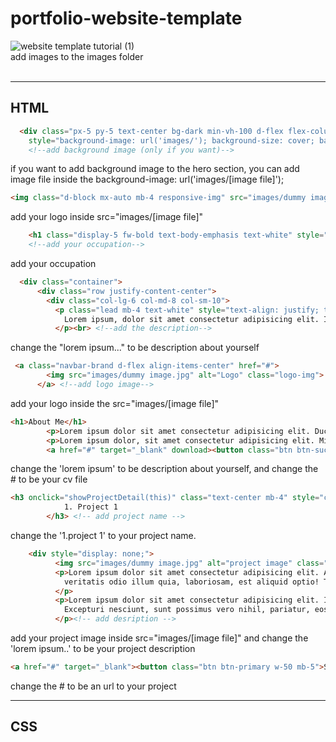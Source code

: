 # portfolio-website-template

![website template tutorial (1)](https://github.com/user-attachments/assets/863833b2-c1d8-4238-9186-0f1fcc058790) <br>
add images to the images folder <br><br><hr>


## HTML 

```html
  <div class="px-5 py-5 text-center bg-dark min-vh-100 d-flex flex-column justify-content-center" 
    style="background-image: url('images/'); background-size: cover; background-position: center; background-repeat: no-repeat;"> 
    <!--add background image (only if you want)-->
```
if you want to add background image to the hero section, you can add image file inside the background-image: url('images/[image file]'); <br>

```html
<img class="d-block mx-auto mb-4 responsive-img" src="images/dummy image.jpg" alt="logo" style="max-height: 300px;"> <!--add logo image-->
```
add your logo inside src="images/[image file]" <br>

```html
    <h1 class="display-5 fw-bold text-body-emphasis text-white" style="color: white !important;">- [Occupation] -</h1><br>
    <!--add your occupation-->
```
add your occupation <br>

```html
  <div class="container">
      <div class="row justify-content-center">
        <div class="col-lg-6 col-md-8 col-sm-10">
          <p class="lead mb-4 text-white" style="text-align: justify; text-justify: inter-word;">
            Lorem ipsum, dolor sit amet consectetur adipisicing elit. Incidunt nobis animi vero qui officia reprehenderit tenetur obcaecati optio tempore quae culpa nesciunt minima ducimus, sequi aliquid in ab voluptate sapiente!
          </p><br> <!--add the description-->
```
change the "lorem ipsum..." to be description about yourself <br>

```html
 <a class="navbar-brand d-flex align-items-center" href="#">
        <img src="images/dummy image.jpg" alt="Logo" class="logo-img">
      </a> <!--add logo image-->
```
add your logo inside the src="images/[image file]" <br>

```html
<h1>About Me</h1>
        <p>Lorem ipsum dolor sit amet consectetur adipisicing elit. Ducimus necessitatibus incidunt ad commodi velit assumenda totam dolorem quae omnis eaque! Harum, rem perspiciatis cupiditate quasi eveniet repudiandae esse maxime sequi!</p>
        <p>Lorem ipsum dolor, sit amet consectetur adipisicing elit. Minima soluta reiciendis voluptatem quasi voluptatum odio. Alias, consequatur amet maiores commodi tempore soluta earum, adipisci quia sunt voluptatibus laborum dolor ut?</p>
        <a href="#" target="_blank" download><button class="btn btn-success w-50">My CV</button></a> <!-- add your cv file -->
```
change the 'lorem ipsum' to be description about yourself, and change the # to be your cv file <br>

```html
<h3 onclick="showProjectDetail(this)" class="text-center mb-4" style="color: #0000EE; text-decoration: underline; cursor: pointer; text-decoration-color: #0000EE;">
            1. Project 1
        </h3> <!-- add project name -->
```
change the '1.project 1' to your project name. <br>

```html
    <div style="display: none;">
          <img src="images/dummy image.jpg" alt="project image" class="w-100"> <!-- add image -->
          <p>Lorem ipsum dolor sit amet consectetur adipisicing elit. Accusamus minima quis distinctio odit praesentium tempora eum consequuntur 
            veritatis odio illum quia, laboriosam, est aliquid optio! Totam omnis unde asperiores explicabo?
          </p>
          <p>Lorem ipsum dolor sit amet consectetur adipisicing elit. Iusto, dignissimos voluptates? 
            Excepturi nesciunt, sunt possimus vero nihil, pariatur, eos architecto iste sequi eum assumenda error doloribus nulla facilis tempora quam.
          </p><!-- add desription -->
```
add your project image inside src="images/[image file]" and change the 'lorem ipsum..' to be your project description <br>

```html
<a href="#" target="_blank"><button class="btn btn-primary w-50 mb-5">See the project</button></a> <!--add link to the project -->
```
change the # to be an url to your project <br><hr>

## CSS 
